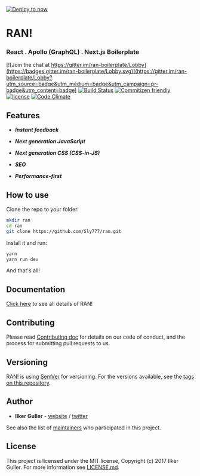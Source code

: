 [![Deploy to now](https://deploy.now.sh/static/button.svg)](https://deploy.now.sh/?repo=https://github.com/sly777/ran)
# RAN!
### React . Apollo (GraphQL) . Next.js Boilerplate

[![Join the chat at https://gitter.im/ran-boilerplate/Lobby](https://badges.gitter.im/ran-boilerplate/Lobby.svg)](https://gitter.im/ran-boilerplate/Lobby?utm_source=badge&utm_medium=badge&utm_campaign=pr-badge&utm_content=badge) [![Build Status](https://travis-ci.org/Sly777/ran.svg?branch=master)](https://travis-ci.org/Sly777/ran) [![Commitizen friendly](https://img.shields.io/badge/commitizen-friendly-brightgreen.svg)](http://commitizen.github.io/cz-cli/) [![license](https://img.shields.io/github/license/sly777/ran.svg)]() [![Code Climate](https://codeclimate.com/github/Sly777/ran/badges/gpa.svg)](https://codeclimate.com/github/Sly777/ran)

## Features

- ***Instant feedback***

- ***Next generation JavaScript***

- ***Next generation CSS (CSS-in-JS)***

- ***SEO***

- ***Performance-first***


## How to use

Clone the repo to your folder:

```bash
mkdir ran
cd ran
git clone https://github.com/Sly777/ran.git
```

Install it and run:

```bash
yarn
yarn run dev
```

And that's all!

## Documentation

[Click here](docs) to see all details of RAN!

## Contributing

Please read [Contributing doc](docs/Contributing.md) for details on our code of conduct, and the process for submitting pull requests to us.

## Versioning

RAN! is using [SemVer](http://semver.org/) for versioning. For the versions available, see the [tags on this repository](https://github.com/Sly777/ran/tags).

## Author

* **Ilker Guller** - [website](https://ilkerguller.com) / [twitter](https://twitter.com/the_bluescreen)

See also the list of [maintainers](MAINTAINERS.md) who participated in this project.

## License

This project is licensed under the MIT license, Copyright (c) 2017 Ilker Guller. For more information see [LICENSE.md](LICENSE.md).
